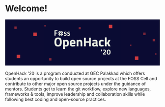 # Welcome!

![](.gitbook/assets/openhack-banner.png)

OpenHack '20 is a program conducted at GEC Palakkad which offers students an opportunity to build open source projects at the FOSS Cell and contribute to other major open source projects under the guidance of mentors. Students get to learn the git workflow, explore new languages, frameworks & tools, improve leadership and collaboration skills while following best coding and open-source practices.




